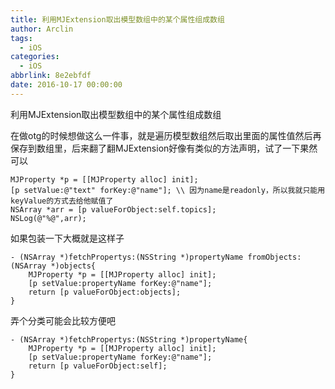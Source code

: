 ```yaml
---
title: 利用MJExtension取出模型数组中的某个属性组成数组
author: Arclin
tags:
  - iOS
categories:
  - iOS
abbrlink: 8e2ebfdf
date: 2016-10-17 00:00:00
---
```

利用MJExtension取出模型数组中的某个属性组成数组

<!-- more -->

在做otg的时候想做这么一件事，就是遍历模型数组然后取出里面的属性值然后再保存到数组里，后来翻了翻MJExtension好像有类似的方法声明，试了一下果然可以

```
MJProperty *p = [[MJProperty alloc] init];
[p setValue:@"text" forKey:@"name"]; \\ 因为name是readonly，所以我就只能用keyValue的方式去给他赋值了
NSArray *arr = [p valueForObject:self.topics];
NSLog(@"%@",arr);
```

如果包装一下大概就是这样子

```
- (NSArray *)fetchPropertys:(NSString *)propertyName fromObjects:(NSArray *)objects{
	MJProperty *p = [[MJProperty alloc] init];
	[p setValue:propertyName forKey:@"name"]; 
	return [p valueForObject:objects];
}
```

弄个分类可能会比较方便吧

```
- (NSArray *)fetchPropertys:(NSString *)propertyName{
	MJProperty *p = [[MJProperty alloc] init];
	[p setValue:propertyName forKey:@"name"]; 
	return [p valueForObject:self];
}
```